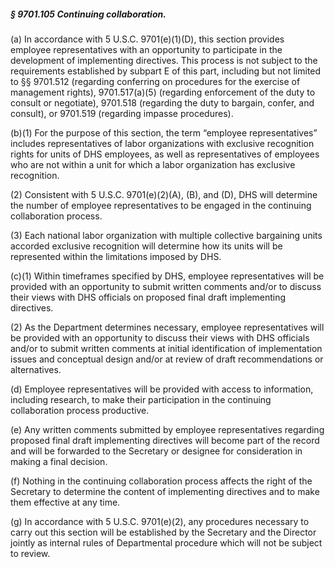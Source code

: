 ##### § 9701.105 Continuing collaboration. #####

(a) In accordance with 5 U.S.C. 9701(e)(1)(D), this section provides employee representatives with an opportunity to participate in the development of implementing directives. This process is not subject to the requirements established by subpart E of this part, including but not limited to §§ 9701.512 (regarding conferring on procedures for the exercise of management rights), 9701.517(a)(5) (regarding enforcement of the duty to consult or negotiate), 9701.518 (regarding the duty to bargain, confer, and consult), or 9701.519 (regarding impasse procedures).

(b)(1) For the purpose of this section, the term “employee representatives” includes representatives of labor organizations with exclusive recognition rights for units of DHS employees, as well as representatives of employees who are not within a unit for which a labor organization has exclusive recognition.

(2) Consistent with 5 U.S.C. 9701(e)(2)(A), (B), and (D), DHS will determine the number of employee representatives to be engaged in the continuing collaboration process.

(3) Each national labor organization with multiple collective bargaining units accorded exclusive recognition will determine how its units will be represented within the limitations imposed by DHS.

(c)(1) Within timeframes specified by DHS, employee representatives will be provided with an opportunity to submit written comments and/or to discuss their views with DHS officials on proposed final draft implementing directives.

(2) As the Department determines necessary, employee representatives will be provided with an opportunity to discuss their views with DHS officials and/or to submit written comments at initial identification of implementation issues and conceptual design and/or at review of draft recommendations or alternatives.

(d) Employee representatives will be provided with access to information, including research, to make their participation in the continuing collaboration process productive.

(e) Any written comments submitted by employee representatives regarding proposed final draft implementing directives will become part of the record and will be forwarded to the Secretary or designee for consideration in making a final decision.

(f) Nothing in the continuing collaboration process affects the right of the Secretary to determine the content of implementing directives and to make them effective at any time.

(g) In accordance with 5 U.S.C. 9701(e)(2), any procedures necessary to carry out this section will be established by the Secretary and the Director jointly as internal rules of Departmental procedure which will not be subject to review.